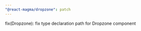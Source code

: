 ```yaml
---
"@react-magma/dropzone": patch
---
```


fix(Dropzone): fix type declaration path for Dropzone component
